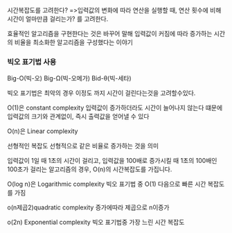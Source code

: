 시간복잡도를 고려한다? =>입력값의 변화에 따라 연산을 실행할 때, 연산 횟수에 비해 시간이 얼마만큼 걸리는가? 를 고려한다.

효율적인 알고리즘을 구현한다는 것은 바꾸어 말해 입력값이 커짐에 따라 증가하는 시간의 비율을 최소화한 알고리즘을 구성했다는 이야기

### 빅오 표기법 사용

Big-O(빅-오)
Big-Ω(빅-오메가)
Bid-θ(빅-세타)

빅오 표기법은 최악의 경우 이정도 까지 시간이 걸린다는것을 고려할수있다.

O(1)은 constant complexity 입력값이 증가하더라도 시간이 늘어나지 않는다 떄문에 입력값의 크기와 관계없이, 즉시 출력값을 얻어낼 수 있다

O(n)은 Linear complexity

선형적인 복잡도 선형적으로 같은 비율로 증가하는 것을 의미

입력값이 1일 때 1초의 시간이 걸리고, 입력값을 100배로 증가시킬 때 1초의 100배인 100초가 걸리는 알고리즘의 경우, O(n)의 시간복잡도를 가집니다.

O(log n)은 Logarithmic complexity
빅오 표기법 중 O(1) 다음으로 빠른 시간 복잡도를 가짐

o(n제곱2)quadratic complexity 증가에따라 제곱으로 n이증가

o(2n) Exponential complexity 빅오 표기법중 가장 느린 시간 복잡도
